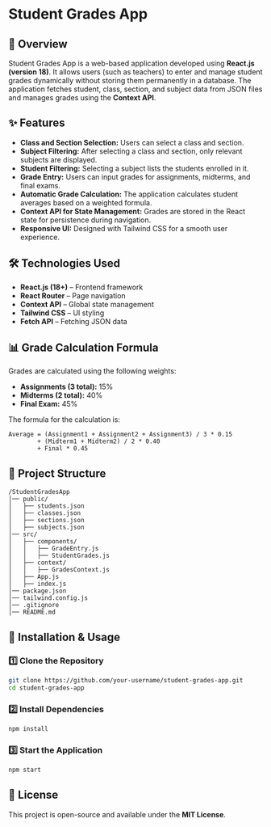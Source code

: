 # Student Grades App

## 📌 Overview
Student Grades App is a web-based application developed using **React.js (version 18)**. It allows users (such as teachers) to enter and manage student grades dynamically without storing them permanently in a database. The application fetches student, class, section, and subject data from JSON files and manages grades using the **Context API**.

## ✨ Features
- **Class and Section Selection:** Users can select a class and section.
- **Subject Filtering:** After selecting a class and section, only relevant subjects are displayed.
- **Student Filtering:** Selecting a subject lists the students enrolled in it.
- **Grade Entry:** Users can input grades for assignments, midterms, and final exams.
- **Automatic Grade Calculation:** The application calculates student averages based on a weighted formula.
- **Context API for State Management:** Grades are stored in the React state for persistence during navigation.
- **Responsive UI:** Designed with Tailwind CSS for a smooth user experience.

## 🛠️ Technologies Used
- **React.js (18+)** – Frontend framework
- **React Router** – Page navigation
- **Context API** – Global state management
- **Tailwind CSS** – UI styling
- **Fetch API** – Fetching JSON data

## 📊 Grade Calculation Formula
Grades are calculated using the following weights:
- **Assignments (3 total):** 15%
- **Midterms (2 total):** 40%
- **Final Exam:** 45%

The formula for the calculation is:
```
Average = (Assignment1 + Assignment2 + Assignment3) / 3 * 0.15 
        + (Midterm1 + Midterm2) / 2 * 0.40 
        + Final * 0.45
```

## 📂 Project Structure
```
/StudentGradesApp
│── public/
│   ├── students.json
│   ├── classes.json
│   ├── sections.json
│   ├── subjects.json
│── src/
│   ├── components/
│   │   ├── GradeEntry.js
│   │   ├── StudentGrades.js
│   ├── context/
│   │   ├── GradesContext.js
│   ├── App.js
│   ├── index.js
│── package.json
│── tailwind.config.js
│── .gitignore
│── README.md
```

## 🚀 Installation & Usage
### 1️⃣ Clone the Repository
```sh
git clone https://github.com/your-username/student-grades-app.git
cd student-grades-app
```

### 2️⃣ Install Dependencies
```sh
npm install
```

### 3️⃣ Start the Application
```sh
npm start
```


## 📜 License
This project is open-source and available under the **MIT License**.

